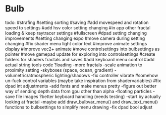 # Bulb

todo:
#strafing
#setting sorting
#saving
#add movespeed and rotation speed to settings
#add hsv color setting changing
#in app other fractal loading & keep raytracer settings
#fullscreen
#dpad setting changing improvements
#setting changing expo
#move camera during setting changing
#fix shader menu light color text
#improve animate settings display
#improve vec2+ animate 
#move controlsettings into bulbsettings as pointer
#move gamepad update for exploring into controlsettings
#create folders for shaders fractals and saves
#add keyboard menu control
#add actual string tools code
?loading
-more fractals
-scale animation to proximity setting
-skyboxes (space, ocean, gradient)
-volumetric/atmospheric lighting/shadows 
-fix controller vibrate
#somehow un-fuck control variables (maybe take inspiration from shadervariables)
#fix dpad int adjustments
-add fonts and make menus pretty
-figure out better way of sending depth data from gpu other than alpha
-floating particles
-save file images
?better keyboard handling (needs testing)
-start by actually looking at fractal
-maybe add draw_bulbvar_menu() and draw_text_menu() functions to bulbsettings to simplify menu drawing
-fix dpad bool adjust